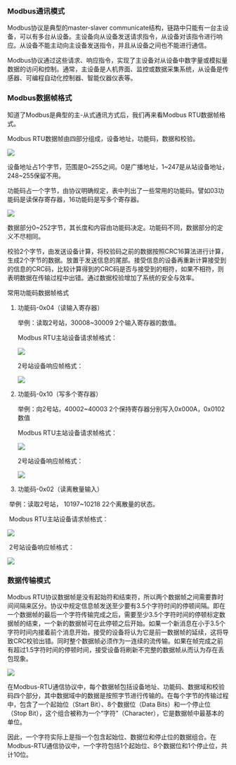 ### Modbus通讯模式

Modbus协议是典型的master-slaver communicate结构，链路中只能有一台主设备，可以有多台从设备。主设备向从设备发送请求指令，从设备对该指令进行响应。从设备不能主动向主设备发送指令，并且从设备之间也不能进行通信。

Modbus协议通过这些请求、响应指令，实现了主设备对从设备中数字量或模拟量数据的访问和控制。通常，主设备是人机界面、监控或数据采集系统，从设备是传感器、可编程自动化控制器、智能仪器仪表等。

### Modbus数据帧格式

知道了Modbus是典型的主-从式通讯方式后，我们再来看Modbus RTU数据帧格式。

Modbus RTU数据帧由四部分组成，设备地址，功能码，数据和校验。

![](D:\document\ModbusD\photo\1.png)

设备地址占1个字节，范围是0~255之间。0是广播地址，1~247是从站设备地址，248~255保留不用。

功能码占一个字节，由协议明确规定，表中列出了一些常用的功能码。譬如03功能码是读保存寄存器，16功能码是写多个寄存器。

![](D:\document\ModbusD\photo\2.png)

数据部分0~252字节，其长度和内容由功能码决定。功能码不同，数据部分的定义不尽相同。

校验2个字节，由发送设备计算，将校验码之前的数据按照CRC16算法进行计算，生成2个字节的数据。放置于发送信息的尾部。接受信息的设备再重新计算接受到的信息的CRC码，比较计算得到的CRC码是否与接受到的相符，如果不相符，则表明数据在传输过程中出错。通过数据校验增加了系统的安全与效率。

常用功能码数据帧格式

1. 功能码-0x04（读输入寄存器）

   举例：读取2号站，30008~30009 2个输入寄存器的数值。

   Modbus RTU主站设备请求帧格式：

   ![](D:\document\ModbusD\photo\3.png)

   2号站设备响应帧格式：

   ![](D:\document\ModbusD\photo\4.png)

   

2. 功能码-0x10（写多个寄存器）

   举例：向2号站，40002~40003 2个保持寄存器分别写入0x000A，0x0102数值

   Modbus RTU主站设备请求帧格式：

   ![](D:\document\ModbusD\photo\5.png)

   2号站设备响应帧格式：

   ![](D:\document\ModbusD\photo\6.png)

3. 功能码-0x02（读离散量输入）

​	   举例：读取2号站， 10197~10218 22个离散量的状态。

​       Modbus RTU主站设备请求帧格式：

![](D:\document\ModbusD\photo\7.png)

​     2号站设备响应帧格式：

![](D:\document\ModbusD\photo\8.png)

### 数据传输模式

Modbus RTU协议数据帧是没有起始符和结束符，所以两个数据帧之间需要靠时间间隔来区分。协议中规定信息帧发送至少要有3.5个字符时间的停顿间隔。即在一个数据帧的最后一个字符传输完成之后，需要至少3.5个字符时间的停顿标定数据帧的结束，一个新的数据帧可在此停顿之后开始。如果一个新消息在小于3.5个字符时间内接着前个消息开始，接受的设备将认为它是前一数据帧的延续，这将导致CRC校验出错。同时整个数据帧必须作为一连续的流传输。如果在帧完成之前有超过1.5字符时间的停顿时间，接受设备将刷新不完整的数据帧从而认为存在丢包现象。

![](D:\document\ModbusD\photo\9.png)

在Modbus-RTU通信协议中，每个数据帧包括设备地址、功能码、数据域和校验码四个部分，其中数据域中的数据是按照字节进行传输的。在每个字节的传输过程中，包含了一个起始位（Start Bit）、8个数据位（Data Bits）和一个停止位（Stop Bit），这个组合被称为一个“字符”（Character），它是数据帧中最基本的单位。

因此，一个字符实际上是指一个包含起始位、数据位和停止位的数据组合。在Modbus-RTU通信协议中，一个字符包括1个起始位、8个数据位和1个停止位，共计10位。
